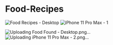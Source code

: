 # Food-Recipes
![Food Recipes - Desktop](https://user-images.githubusercontent.com/75779251/120469904-3d45c400-c3a3-11eb-873c-74f3df62d083.png)
![iPhone 11 Pro Max - 1](https://user-images.githubusercontent.com/75779251/120470023-5c445600-c3a3-11eb-863a-6fa5113054fd.png)

![Uploading Food Found - Desktop.png…]()
![Uploading iPhone 11 Pro Max - 2.png…]()

